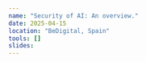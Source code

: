 ```yaml
---
name: "Security of AI: An overview."
date: 2025-04-15
location: "BeDigital, Spain"
tools: []
slides: 
---
```

